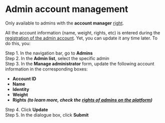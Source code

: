 # Admin account management

Only available to admins with the **account manager** [right](rights-of-admins-on-the-platform.md).

All the account information \(name, weight, rights, etc\) is entered during the [registration of the admin account](add-an-admin-account.md). Yet, you can update it any time later. To do this, you:

Step 1. In the navigation bar, go to **Admins**  
Step 2. In the **Admin list**, select the specific admin  
Step 3. In the **Manage administrator** form, update the following account information in the corresponding boxes:

* **Account ID**
* **Name**
* **Identity**
* **Weight**
* **Rights** _**\(to learn more, check the**_ [_**rights of admins on the platform**_](rights-of-admins-on-the-platform.md)_**\)**_

Step 4. Click **Update**  
Step 5. In the dialogue box, click **Submit**

